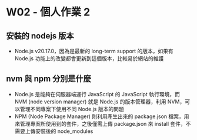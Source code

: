 # W02 - 個人作業 2

## 安裝的 nodejs 版本

* Node.js v20.17.0，因為是最新的 long-term support 的版本，如果有 Node.js 功能上的改變都會更新到這個版本，比較易於網站的維護

## nvm 與 npm 分別是什麼

* Node.js 是能夠在伺服器端運行 JavaScript 的 JavaScript 執行環境，而 NVM (node version manager) 就是 Node.js 的版本管理器，利用 NVM，可以管理不同專案下使用不同 Node.js 版本的問題
* NPM (Node Package Manager) 則利用產生出來的 package.json 檔案，用來管理專案所使用到的套件，之後僅需上傳 package.json 來 install 套件，不需要上傳安裝後的 node_modules
